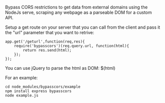 Bypass CORS restrictions to get data from external domains using the NodeJs serve, scraping any webpage as a parseable DOM for a custom API. 


Setup a get route on your server that you can call from the client and pass it the "url" parameter that you want to retrive:

```
app.get('/geturl',function(req,res){
    require('bypasscors')(req.query.url, function(html){
	    return res.send(html);
    });
});
```

You can use jQuery to parse the html as DOM: $(html)



For an example:
```
cd node_modules/bypasscors/example
npm install express bypasscors
node example.js
```

